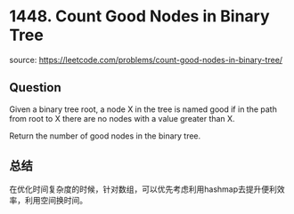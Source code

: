 # 1448. Count Good Nodes in Binary Tree

source: <https://leetcode.com/problems/count-good-nodes-in-binary-tree/>

## Question

Given a binary tree root, a node X in the tree is named good if in the path from root to X there are no nodes with a value greater than X.

Return the number of good nodes in the binary tree.

##



## 总结

在优化时间复杂度的时候，针对数组，可以优先考虑利用hashmap去提升便利效率，利用空间换时间。
